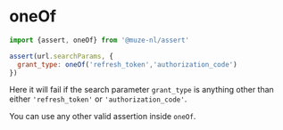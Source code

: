 # oneOf

```javascript
import {assert, oneOf} from '@muze-nl/assert'

assert(url.searchParams, {
  grant_type: oneOf('refresh_token','authorization_code')
})
```

Here it will fail if the search parameter `grant_type` is anything other than either `'refresh_token'` or `'authorization_code'`.

You can use any other valid assertion inside `oneOf`.